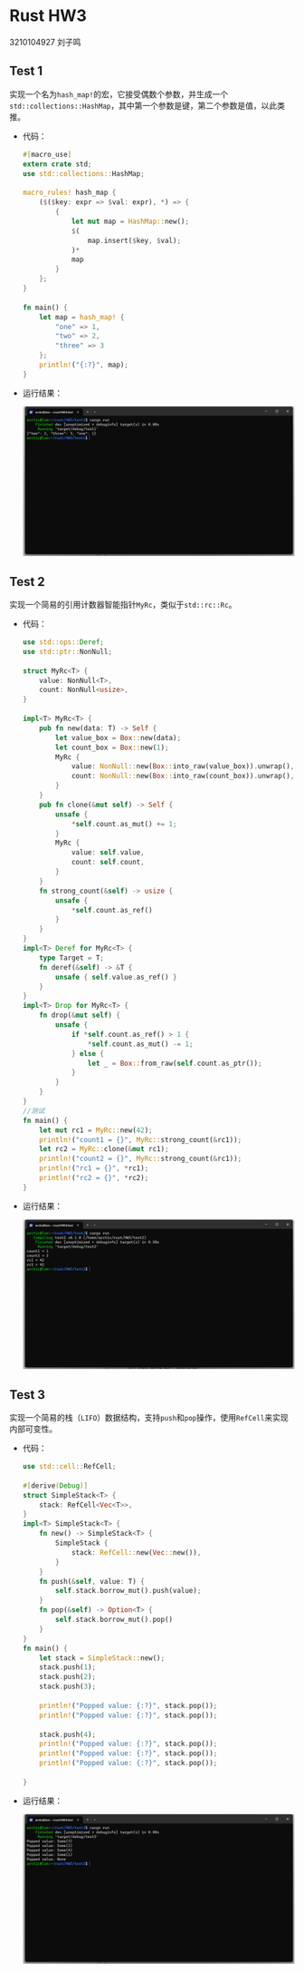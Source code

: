 # Rust HW3



3210104927   刘子鸣



## Test 1



实现一个名为`hash_map!`的宏，它接受偶数个参数，并生成一个`std::collections::HashMap`，其中第一个参数是键，第二个参数是值，以此类推。



- 代码：

  ```rust
  #[macro_use]
  extern crate std;
  use std::collections::HashMap;
  
  macro_rules! hash_map {
      ($($key: expr => $val: expr), *) => {
          {
              let mut map = HashMap::new();
              $(
                  map.insert($key, $val);
              )*
              map
          }
      };
  }
  
  fn main() {
      let map = hash_map! {
          "one" => 1,
          "two" => 2,
          "three" => 3
      };
      println!("{:?}", map);
  }
  ```

- 运行结果：

  ![image-20230906162010710](/images/image-20230906162010710.png)



## Test 2



实现一个简易的引用计数器智能指针`MyRc`，类似于`std::rc::Rc`。



- 代码：

  ```rust
  use std::ops::Deref;
  use std::ptr::NonNull;
  
  struct MyRc<T> {
      value: NonNull<T>,
      count: NonNull<usize>,
  }
  
  impl<T> MyRc<T> {
      pub fn new(data: T) -> Self {
          let value_box = Box::new(data);
          let count_box = Box::new(1);
          MyRc {
              value: NonNull::new(Box::into_raw(value_box)).unwrap(),
              count: NonNull::new(Box::into_raw(count_box)).unwrap(),
          }
      }
      pub fn clone(&mut self) -> Self {
          unsafe {
              *self.count.as_mut() += 1;
          }
          MyRc {
              value: self.value,
              count: self.count,
          }
      }
      fn strong_count(&self) -> usize {
          unsafe {
              *self.count.as_ref()
          }
      }
  }
  impl<T> Deref for MyRc<T> {
      type Target = T;
      fn deref(&self) -> &T {
          unsafe { self.value.as_ref() }
      }
  }
  impl<T> Drop for MyRc<T> {
      fn drop(&mut self) {
          unsafe {
              if *self.count.as_ref() > 1 {
                  *self.count.as_mut() -= 1;
              } else {
                  let _ = Box::from_raw(self.count.as_ptr());
              }
          }
      }
  }
  //测试
  fn main() {
      let mut rc1 = MyRc::new(42);
      println!("count1 = {}", MyRc::strong_count(&rc1));
      let rc2 = MyRc::clone(&mut rc1);
      println!("count2 = {}", MyRc::strong_count(&rc1));
      println!("rc1 = {}", *rc1);
      println!("rc2 = {}", *rc2);
  }
  ```

- 运行结果：

  ![image-20230911002625004](/images/image-20230911002625004.png)

  



## Test 3



实现一个简易的栈（`LIFO`）数据结构，支持`push`和`pop`操作，使用`RefCell`来实现内部可变性。



- 代码：

  ```rust
  use std::cell::RefCell;
  
  #[derive(Debug)]
  struct SimpleStack<T> {
      stack: RefCell<Vec<T>>,
  }
  impl<T> SimpleStack<T> {
      fn new() -> SimpleStack<T> {
          SimpleStack {
              stack: RefCell::new(Vec::new()),
          }
      }
      fn push(&self, value: T) {
          self.stack.borrow_mut().push(value);
      }
      fn pop(&self) -> Option<T> {
          self.stack.borrow_mut().pop()
      }
  }
  fn main() {
      let stack = SimpleStack::new();
      stack.push(1);
      stack.push(2);
      stack.push(3);
      
      println!("Popped value: {:?}", stack.pop());
      println!("Popped value: {:?}", stack.pop());
  
      stack.push(4);
      println!("Popped value: {:?}", stack.pop());
      println!("Popped value: {:?}", stack.pop());
      println!("Popped value: {:?}", stack.pop());
  
  }
  ```

- 运行结果：

  ![image-20230906163018987](/images/image-20230906163018987.png)

  







